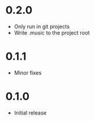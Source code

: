 # 0.2.0

* Only run in git projects
* Write .music to the project root

# 0.1.1

* Minor fixes

# 0.1.0

* Initial release
